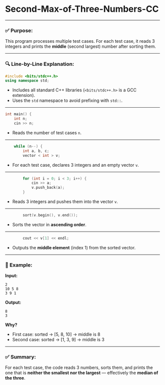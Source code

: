 ﻿# Second-Max-of-Three-Numbers-CC


---

### ✅ **Purpose:**

This program processes multiple test cases. For each test case, it reads 3 integers and prints the **middle** (second largest) number after sorting them.

---

### 🔍 **Line-by-Line Explanation:**

```cpp
#include <bits/stdc++.h>
using namespace std;
```

* Includes all standard C++ libraries (`<bits/stdc++.h>` is a GCC extension).
* Uses the `std` namespace to avoid prefixing with `std::`.

---

```cpp
int main() {
    int n;
    cin >> n;
```

* Reads the number of test cases `n`.

---

```cpp
    while (n--) {
        int a, b, c;
        vector < int > v;
```

* For each test case, declares 3 integers and an empty vector `v`.

---

```cpp
        for (int i = 0; i < 3; i++) {
            cin >> a;
            v.push_back(a);
        }
```

* Reads 3 integers and pushes them into the vector `v`.

---

```cpp
        sort(v.begin(), v.end());
```

* Sorts the vector in **ascending order**.

---

```cpp
        cout << v[1] << endl;
```

* Outputs the **middle element** (index 1) from the sorted vector.

---

### 🧠 Example:

**Input:**

```
2
10 5 8
3 9 1
```

**Output:**

```
8
3
```

**Why?**

* First case: sorted → \[5, 8, 10] → middle is 8
* Second case: sorted → \[1, 3, 9] → middle is 3

---

### ✅ Summary:

For each test case, the code reads 3 numbers, sorts them, and prints the one that is **neither the smallest nor the largest** — effectively the **median of the three**.
